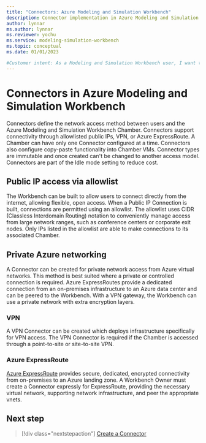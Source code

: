 ```yaml
---
title: "Connectors: Azure Modeling and Simulation Workbench"
description: Connector implementation in Azure Modeling and Simulation Workbench.
author: lynnar
ms.author: lynnar
ms.reviewer: yochu
ms.service: modeling-simulation-workbench
ms.topic: conceptual
ms.date: 01/01/2023

#Customer intent: As a Modeling and Simulation Workbench user, I want to understand the Connector component.
---
```

# Connectors in Azure Modeling and Simulation Workbench

Connectors define the network access method between users and the Azure Modeling and Simulation Workbench Chamber. Connectors support connectivity through allowlisted public IPs, VPN, or Azure ExpressRoute. A Chamber can have only one Connector configured at a time. Connectors also configure copy-paste functionality into Chamber VMs. Connector types are immutable and once created can't be changed to another access model. Connectors are part of the Idle mode setting to reduce cost.

## Public IP access via allowlist

The Workbench can be built to allow users to connect directly from the internet, allowing flexible, open access. When a Public IP Connection is built, connections are permitted using an allowlist. The allowlist uses CIDR (Classless Interdomain Routing) notation to conveniently manage access from large network ranges, such as conference centers or corporate exit nodes. Only IPs listed in the allowlist are able to make connections to its associated Chamber.

## Private Azure networking

A Connector can be created for private network access from Azure virtual networks. This method is best suited where a private or controlled connection is required. Azure ExpressRoutes provide a dedicated connection from an on-premises infrastructure to an Azure data center and can be peered to the Workbench. With a VPN gateway, the Workbench can use a private network with extra encryption layers.

### VPN

A VPN Connector can be created which deploys infrastructure specifically for VPN access. The VPN Connector is required if the Chamber is accessed through a point-to-site or site-to-site VPN.

### Azure ExpressRoute

[Azure ExpressRoute](/azure/expressroute/expressroute-introduction) provides secure, dedicated, encrypted connectivity from on-premises to an Azure landing zone. A Workbench Owner must create a Connector expressly for ExpressRoute, providing the necessary virtual network, supporting network infrastructure, and peer the appropriate vnets.

## Next step

> [!div class="nextstepaction"]
> [Create a Connector](./how-to-guide-set-up-networking.md)
